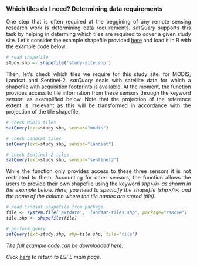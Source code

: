 ### Which tiles do I need? Determining data requirements

<p align="justify">
One step that is often required at the beggining of any remote sensing research work is determining data requirements. <i>satQuery</i> supports this task by helping in determing which tiles are required to cover a given study site. Let's consider the example shapefile provided <a href="https://github.com/LSFE/info/blob/master/example-1_data.zip">here</a> and load it in R with the example code below.
</p>

```R
# read shapefile
study.shp <- shapefile('study-site.shp')
```

<p align="justify">
Then, let's check which tiles we require for this study site. for MODIS, Landsat and Sentinel-2. <i>satQuery</i> deals with satellite data for which a shapefile with acquisition footprints is available. At the moment, the function provides access to tile information from these sensors through the keyword <i>sensor</i>, as examplified below. Note that the projection of the reference extent is irrelevant as this will be transformed in accordance with the projection of the tile shapefile.
</p>

```R
# check MODIS tiles
satQuery(ext=study.shp, sensor="modis")

# check Landsat tiles
satQuery(ext=study.shp, sensor="landsat")

# check Sentinel-2 tiles
satQuery(ext=study.shp, sensor="sentinel2")
```

<p align="justify">
While the function only provides access to these three sensors it is not restricted to them. Accounting for other sensors, the function allows the users to provide their own shapefile using the keyword <i>shp>/i> as shown in the example below. Here, you need to specicify the shapefile (<i>shp>/i>) and the name of the column where the tile names are stored (<i>tile<i>).
</p>
  

```R
# read Landsat shapefile from package
file <- system.file('extdata', 'landsat-tiles.shp', package="rsMove")
tile.shp <- shapefile(file)

# perform query
satQuery(ext=study.shp, shp=tile.shp, tile="tile")
```
 
The full example code can be downloaded <a href="">here</a>.
  
</b>

Click <a href="https://github.com/LSFE/LSFE-R">here</a> to return to <i>LSFE</i> main page.
